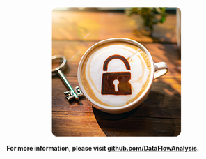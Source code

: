 <p align="center"> 
	<img alt="Data Flow Analysis" src="profile/coffeeflowanalysis.png">
</p>

**For more information, please visit [github.com/DataFlowAnalysis](https://github.com/DataFlowAnalysis).**
